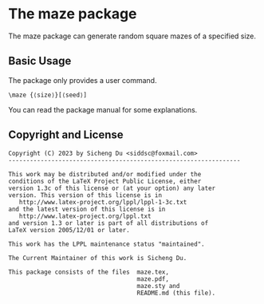 The maze package
=========

The maze package can generate random square mazes of a specified size.

Basic Usage
-----------
The package only provides a user command.

    \maze {⟨size⟩}[⟨seed⟩]

You can read the package manual for some explanations.

Copyright and License
---------------------

    Copyright (C) 2023 by Sicheng Du <siddsc@foxmail.com>
    -----------------------------------------------------------------

    This work may be distributed and/or modified under the
    conditions of the LaTeX Project Public License, either
    version 1.3c of this license or (at your option) any later
    version. This version of this license is in
       http://www.latex-project.org/lppl/lppl-1-3c.txt
    and the latest version of this license is in
       http://www.latex-project.org/lppl.txt
    and version 1.3 or later is part of all distributions of
    LaTeX version 2005/12/01 or later.

    This work has the LPPL maintenance status "maintained".

    The Current Maintainer of this work is Sicheng Du.

    This package consists of the files  maze.tex,
                                        maze.pdf,
                                        maze.sty and
                                        README.md (this file).
